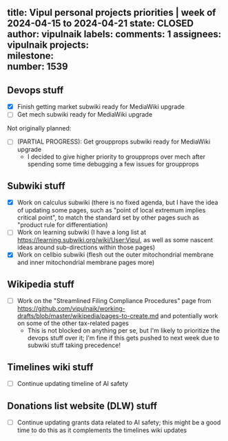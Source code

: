title:	Vipul personal projects priorities | week of 2024-04-15 to 2024-04-21
state:	CLOSED
author:	vipulnaik
labels:	
comments:	1
assignees:	vipulnaik
projects:	
milestone:	
number:	1539
--
## Devops stuff

- [x] Finish getting market subwiki ready for MediaWiki upgrade
- [ ] Get mech subwiki ready for MediaWiki upgrade

Not originally planned:

- [ ] (PARTIAL PROGRESS): Get groupprops subwiki ready for MediaWiki upgrade
  - I decided to give higher priority to groupprops over mech after spending some time debugging a few issues for groupprops

## Subwiki stuff

- [x] Work on calculus subwiki (there is no fixed agenda, but I have the idea of updating some pages, such as "point of local extremum implies critical point", to match the standard set by other pages such as "product rule for differentiation)
- [ ] Work on learning subwiki (I have a long list at https://learning.subwiki.org/wiki/User:Vipul, as well as some nascent ideas around sub-directions within those pages)
- [x] Work on cellbio subwiki (flesh out the outer mitochondrial membrane and inner mitochondrial membrane pages more)

## Wikipedia stuff

- [ ] Work on the "Streamlined Filing Compliance Procedures" page from https://github.com/vipulnaik/working-drafts/blob/master/wikipedia/pages-to-create.md and potentially work on some of the other tax-related pages
  - This is not blocked on anything per se, but I'm likely to prioritize the devops stuff over it; I'm fine if this gets pushed to next week due to subwiki stuff taking precedence!

## Timelines wiki stuff

- [ ] Continue updating timeline of AI safety

## Donations list website (DLW) stuff

- [ ] Continue updating grants data related to AI safety; this might be a good time to do this as it complements the timelines wiki updates
